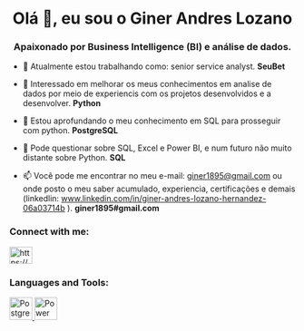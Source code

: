 <h1 align="center">Olá 👋, eu sou o Giner Andres Lozano</h1>
<h3 align="center">Apaixonado por Business Intelligence (BI) e análise de dados.</h3>

- 🔭 Atualmente estou trabalhando como: senior service analyst. **SeuBet**

- 👀 Interessado em melhorar os meus conhecimentos em analise de dados por meio de experiencis com os projetos desenvolvidos e a desenvolver. **Python**

- 🌱 Estou aprofundando o meu conhecimento em SQL para prosseguir com python. **PostgreSQL**

- 💬 Pode questionar sobre SQL, Excel e Power BI, e num futuro não muito distante sobre Python. **SQL**

- 📫 Você pode me encontrar no meu e-mail: giner1895@gmail.com ou onde posto o meu saber acumulado, experiencia, certificações e demais (linkedlin: www.linkedin.com/in/giner-andres-lozano-hernandez-06a03714b ). **giner1895#gmail.com**

<h3 align="left">Connect with me:</h3>
<p align="left">
<a href="https://linkedin.com/in/https://www.linkedin.com/in/giner-andres-lozano-hernandez-06a03714b" target="blank"><img align="center" src="https://raw.githubusercontent.com/rahuldkjain/github-profile-readme-generator/master/src/images/icons/Social/linked-in-alt.svg" alt="https://www.linkedin.com/in/giner-andres-lozano-hernandez-06a03714b" height="30" width="40" /></a>
</p>

<h3 align="left">Languages and Tools:</h3>
<p align="left">
  <a href="https://www.postgresql.org/" target="_blank" rel="noreferrer">
    <img src="https://img.icons8.com/color/48/000000/postgreesql.png" alt="PostgreSQL" width="40" height="40"/>
  </a>
  <a href="https://powerbi.microsoft.com/" target="_blank" rel="noreferrer">
    <img src="https://upload.wikimedia.org/wikipedia/commons/c/cf/New_Power_BI_Logo.svg" alt="Power BI" width="40" height="40"/>
  </a>
</p>


<!---


--->

